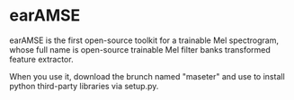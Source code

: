 # earAMSE
earAMSE is the first open-source toolkit for a trainable Mel spectrogram, whose full name is open-source trainable Mel filter banks transformed feature extractor.


When you use it, download the brunch named "maseter" and use to install python third-party libraries via setup.py.
